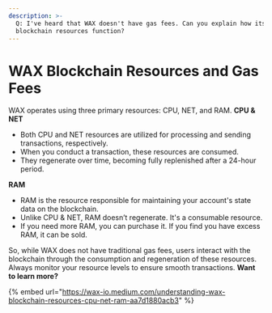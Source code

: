 ```yaml
---
description: >-
  Q: I've heard that WAX doesn't have gas fees. Can you explain how its
  blockchain resources function?
---
```


# WAX Blockchain Resources and Gas Fees

WAX operates using three primary resources: CPU, NET, and RAM. **CPU & NET**

* Both CPU and NET resources are utilized for processing and sending transactions, respectively.
* When you conduct a transaction, these resources are consumed.
* They regenerate over time, becoming fully replenished after a 24-hour period.

**RAM**

* RAM is the resource responsible for maintaining your account's state data on the blockchain.
* Unlike CPU & NET, RAM doesn’t regenerate. It's a consumable resource.
* If you need more RAM, you can purchase it. If you find you have excess RAM, it can be sold.

So, while WAX does not have traditional gas fees, users interact with the blockchain through the consumption and regeneration of these resources. Always monitor your resource levels to ensure smooth transactions. **Want to learn more?**&#x20;

{% embed url="https://wax-io.medium.com/understanding-wax-blockchain-resources-cpu-net-ram-aa7d1880acb3" %}
